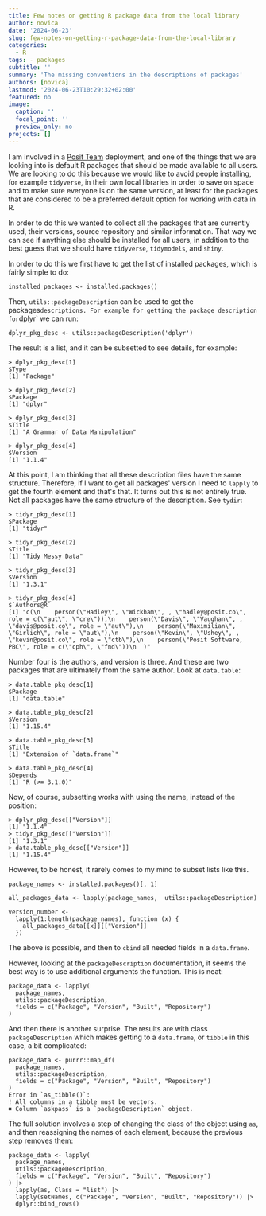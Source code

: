 ```yaml
---
title: Few notes on getting R package data from the local library
author: novica
date: '2024-06-23'
slug: few-notes-on-getting-r-package-data-from-the-local-library
categories:
  - R
tags: - packages
subtitle: ''
summary: 'The missing conventions in the descriptions of packages'
authors: [novica]
lastmod: '2024-06-23T10:29:32+02:00'
featured: no
image:
  caption: ''
  focal_point: ''
  preview_only: no
projects: []
---
```


I am involved in a [Posit Team](https://posit.co/products/enterprise/team/) 
deployment, and one of the things that we are looking into is default R packages
that should be made available to all users. We are looking to do this because we
would like to avoid people installing, for example `tidyverse`, in their own local
libraries in order to save on space and to make sure everyone is on the same 
version, at least for the packages that are considered to be a preferred 
default option for working with data in R.

In order to do this we wanted to collect all the packages that are currently
used, their versions, source repository and similar information.  That way we 
can see if anything else should be installed for all users,  in addition to the 
best guess that we should have `tidyverse`, `tidymodels`, and `shiny`.

In order to do this we first have to get the list of installed packages, which
is fairly simple to do:

```
installed_packages <- installed.packages()
```

Then, `utils::packageDescription` can be used to get the packages` descriptions.
For example for getting the package description for `dplyr` we can run:

```
dplyr_pkg_desc <- utils::packageDescription('dplyr')
```

The result is a list, and it can be subsetted to see details, for example:

```
> dplyr_pkg_desc[1]
$Type
[1] "Package"

> dplyr_pkg_desc[2]
$Package
[1] "dplyr"

> dplyr_pkg_desc[3]
$Title
[1] "A Grammar of Data Manipulation"

> dplyr_pkg_desc[4]
$Version
[1] "1.1.4"
```

At this point, I am thinking that all these description files have the same
structure. Therefore, if I want to get all packages' version I need to `lapply` to
get the fourth element and that's that. It turns out this is not entirely true.
Not all packages have the same structure of the description. See `tydir`:

```
> tidyr_pkg_desc[1]
$Package
[1] "tidyr"

> tidyr_pkg_desc[2]
$Title
[1] "Tidy Messy Data"

> tidyr_pkg_desc[3]
$Version
[1] "1.3.1"

> tidyr_pkg_desc[4]
$`Authors@R`
[1] "c(\n    person(\"Hadley\", \"Wickham\", , \"hadley@posit.co\", role = c(\"aut\", \"cre\")),\n    person(\"Davis\", \"Vaughan\", , \"davis@posit.co\", role = \"aut\"),\n    person(\"Maximilian\", \"Girlich\", role = \"aut\"),\n    person(\"Kevin\", \"Ushey\", , \"kevin@posit.co\", role = \"ctb\"),\n    person(\"Posit Software, PBC\", role = c(\"cph\", \"fnd\"))\n  )"
```

Number four is the authors, and version is three. And these are two packages that
are ultimately from the same author. Look at `data.table`:

```
> data.table_pkg_desc[1]
$Package
[1] "data.table"

> data.table_pkg_desc[2]
$Version
[1] "1.15.4"

> data.table_pkg_desc[3]
$Title
[1] "Extension of `data.frame`"

> data.table_pkg_desc[4]
$Depends
[1] "R (>= 3.1.0)"
```

Now, of course, subsetting works with using the name, instead of the position:

```
> dplyr_pkg_desc[["Version"]]
[1] "1.1.4"
> tidyr_pkg_desc[["Version"]]
[1] "1.3.1"
> data.table_pkg_desc[["Version"]]
[1] "1.15.4"
```

However, to be honest, it rarely comes to my mind to subset lists like this. 

```
package_names <- installed.packages()[, 1]

all_packages_data <- lapply(package_names,  utils::packageDescription)

version_number <-
  lapply(1:length(package_names), function (x) {
    all_packages_data[[x]][["Version"]]
  })
```

The above is possible, and then to `cbind` all needed fields in a `data.frame`.

However, looking at the `packageDescription` documentation, it seems the best way 
is to use additional arguments the function. This is neat:

```
package_data <- lapply(
  package_names,
  utils::packageDescription,
  fields = c("Package", "Version", "Built", "Repository")
) 
```

And then there is another surprise. The results are with class
`packageDescription` which makes getting to a `data.frame`, or `tibble` in 
this case, a bit complicated:

```
package_data <- purrr::map_df(
  package_names,
  utils::packageDescription,
  fields = c("Package", "Version", "Built", "Repository")
) 
Error in `as_tibble()`:
! All columns in a tibble must be vectors.
✖ Column `askpass` is a `packageDescription` object.
```

The full solution involves a step of changing the class of the object using
`as`, and then reassigning the names of each element, because the previous step 
removes them:

```
package_data <- lapply(
  package_names,
  utils::packageDescription,
  fields = c("Package", "Version", "Built", "Repository")
) |> 
  lapply(as, Class = "list") |> 
  lapply(setNames, c("Package", "Version", "Built", "Repository")) |> 
  dplyr::bind_rows()
```
